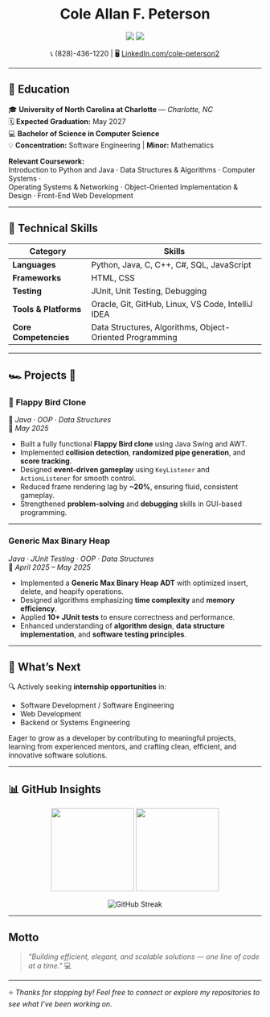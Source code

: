 <h1 align="center"> Cole Allan F. Peterson </h1>

<p align="center">
  <a href="mailto:colepeterson05@icloud.com"><img src="https://img.shields.io/badge/Email-colepeterson05%40icloud.com-blue?style=for-the-badge&logo=gmail" /></a>
  <a href="https://www.linkedin.com/in/cole-peterson2/"><img src="https://img.shields.io/badge/LinkedIn-Cole%20Peterson-0077B5?style=for-the-badge&logo=linkedin" /></a>
</p>

<p align="center">
📞 (828)-436-1220 |  🖥️ <a href="https://www.linkedin.com/in/cole-peterson2/">LinkedIn.com/cole-peterson2</a>
</p>

---

## 🍏 Education

🎓 **University of North Carolina at Charlotte** — *Charlotte, NC*  
🗓️ **Expected Graduation:** May 2027  
💻 **Bachelor of Science in Computer Science**  
💡 **Concentration:** Software Engineering | **Minor:** Mathematics  

**Relevant Coursework:**  
Introduction to Python and Java · Data Structures & Algorithms · Computer Systems ·  
Operating Systems & Networking · Object-Oriented Implementation & Design · Front-End Web Development  

---

## 🧠 Technical Skills

| **Category** | **Skills** |
|---------------|------------|
| **Languages** | Python, Java, C, C++, C#, SQL, JavaScript |
| **Frameworks** | HTML, CSS |
| **Testing** | JUnit, Unit Testing, Debugging |
| **Tools & Platforms** | Oracle, Git, GitHub, Linux, VS Code, IntelliJ IDEA |
| **Core Competencies** | Data Structures, Algorithms, Object-Oriented Programming |

---

## 🏎️ Projects 👾

### 🦢 **Flappy Bird Clone**  
🧩 *Java · OOP · Data Structures*  
📅 *May 2025*  
- Built a fully functional **Flappy Bird clone** using Java Swing and AWT.  
- Implemented **collision detection**, **randomized pipe generation**, and **score tracking**.  
- Designed **event-driven gameplay** using `KeyListener` and `ActionListener` for smooth control.  
- Reduced frame rendering lag by **~20%**, ensuring fluid, consistent gameplay.  
- Strengthened **problem-solving** and **debugging** skills in GUI-based programming.

---

###  **Generic Max Binary Heap**  
 *Java · JUnit Testing · OOP · Data Structures*  
📅 *April 2025 – May 2025*  
- Implemented a **Generic Max Binary Heap ADT** with optimized insert, delete, and heapify operations.  
- Designed algorithms emphasizing **time complexity** and **memory efficiency**.  
- Applied **10+ JUnit tests** to ensure correctness and performance.  
- Enhanced understanding of **algorithm design**, **data structure implementation**, and **software testing principles**.

---

## 🧭 What’s Next

🔍 Actively seeking **internship opportunities** in:  
- Software Development / Software Engineering  
- Web Development  
- Backend or Systems Engineering  

Eager to grow as a developer by contributing to meaningful projects, learning from experienced mentors, and crafting clean, efficient, and innovative software solutions.  

---

## 📊 GitHub Insights

<p align="center">
  <img src="https://github-readme-stats.vercel.app/api?username=ColePeterson05&show_icons=true&theme=radical&hide_border=true&count_private=true" height="165px"/>
  <img src="https://github-readme-stats.vercel.app/api/top-langs/?username=ColePeterson05&layout=compact&theme=radical&hide_border=true" height="165px"/>
</p>

<p align="center">
  <img src="https://streak-stats.demolab.com?user=ColePeterson05&theme=radical&hide_border=true" alt="GitHub Streak" />
</p>

---

##  Motto

> *"Building efficient, elegant, and scalable solutions — one line of code at a time."* 💻

---

⭐️ *Thanks for stopping by! Feel free to connect or explore my repositories to see what I’ve been working on.*
